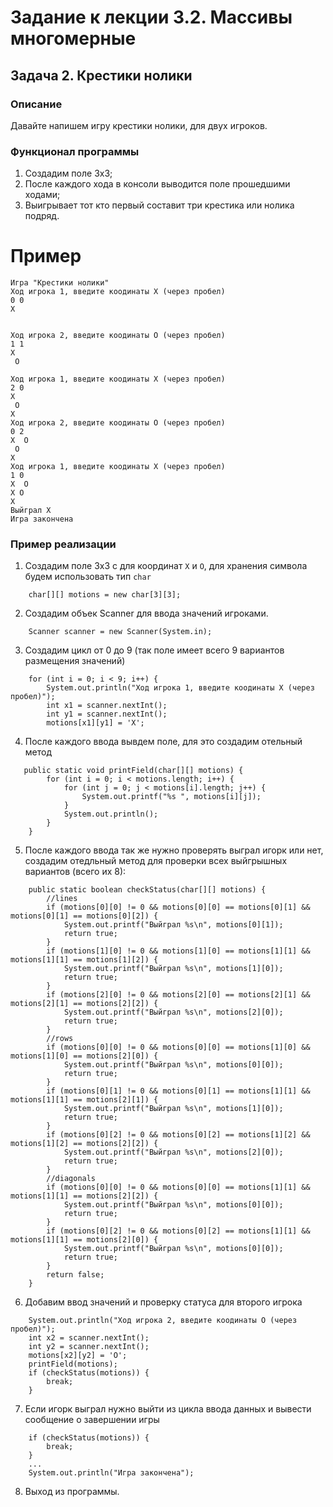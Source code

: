 # Задание к лекции 3.2. Массивы многомерные
## Задача 2. Крестики нолики

### Описание
Давайте напишем игру крестики нолики, для двух игроков.

### Функционал программы
1. Создадим поле 3х3;
2. После каждого хода в консоли выводится поле прошедшими ходами;
3. Выигрывает тот кто первый составит три крестика или нолика подряд.

# Пример
```
Игра "Крестики нолики"
Ход игрока 1, введите коодинаты Х (через пробел)
0 0
X     
      
      
Ход игрока 2, введите коодинаты O (через пробел)
1 1
X     
  O   
      
Ход игрока 1, введите коодинаты Х (через пробел)
2 0
X     
  O   
X     
Ход игрока 2, введите коодинаты O (через пробел)
0 2
X   O 
  O   
X     
Ход игрока 1, введите коодинаты Х (через пробел)
1 0
X   O 
X O   
X     
Выйграл X
Игра закончена
``` 

### Пример реализации
1.  Создадим поле 3х3 с для координат `X` и `O`, для хранения символа будем использовать тип `char`
```
    char[][] motions = new char[3][3];
```
2. Создадим объек Scanner для ввода значений игроками.
```
    Scanner scanner = new Scanner(System.in);
```
3. Создадим цикл от 0 до 9 (так поле имеет всего 9 вариантов размещения значений)
```
    for (int i = 0; i < 9; i++) {
        System.out.println("Ход игрока 1, введите коодинаты Х (через пробел)");
        int x1 = scanner.nextInt();
        int y1 = scanner.nextInt();
        motions[x1][y1] = 'X';
```
4. После каждого ввода вывдем поле, для это создадим отельный метод
```
   public static void printField(char[][] motions) {
        for (int i = 0; i < motions.length; i++) {
            for (int j = 0; j < motions[i].length; j++) {
                System.out.printf("%s ", motions[i][j]);
            }
            System.out.println();
        }
    }
```
5. После каждого ввода так же нужно проверять выграл игорк или нет, создадим отедльный метод для проверки
всех выйгрышных вариантов (всего их 8):
```
    public static boolean checkStatus(char[][] motions) {
        //lines
        if (motions[0][0] != 0 && motions[0][0] == motions[0][1] && motions[0][1] == motions[0][2]) {
            System.out.printf("Выйграл %s\n", motions[0][1]);
            return true;
        }
        if (motions[1][0] != 0 && motions[1][0] == motions[1][1] && motions[1][1] == motions[1][2]) {
            System.out.printf("Выйграл %s\n", motions[1][0]);
            return true;
        }
        if (motions[2][0] != 0 && motions[2][0] == motions[2][1] && motions[2][1] == motions[2][2]) {
            System.out.printf("Выйграл %s\n", motions[2][0]);
            return true;
        }
        //rows
        if (motions[0][0] != 0 && motions[0][0] == motions[1][0] && motions[1][0] == motions[2][0]) {
            System.out.printf("Выйграл %s\n", motions[0][0]);
            return true;
        }
        if (motions[0][1] != 0 && motions[0][1] == motions[1][1] && motions[1][1] == motions[2][1]) {
            System.out.printf("Выйграл %s\n", motions[1][0]);
            return true;
        }
        if (motions[0][2] != 0 && motions[0][2] == motions[1][2] && motions[1][2] == motions[2][2]) {
            System.out.printf("Выйграл %s\n", motions[2][0]);
            return true;
        }
        //diagonals
        if (motions[0][0] != 0 && motions[0][0] == motions[1][1] && motions[1][1] == motions[2][2]) {
            System.out.printf("Выйграл %s\n", motions[0][0]);
            return true;
        }
        if (motions[0][2] != 0 && motions[0][2] == motions[1][1] && motions[1][1] == motions[2][0]) {
            System.out.printf("Выйграл %s\n", motions[0][0]);
            return true;
        }
        return false;
    }
```
6. Добавим ввод значений и проверку статуса для второго игрока
```
    System.out.println("Ход игрока 2, введите коодинаты O (через пробел)");
    int x2 = scanner.nextInt();
    int y2 = scanner.nextInt();
    motions[x2][y2] = 'O';
    printField(motions);
    if (checkStatus(motions)) {
        break;
    }
```
7. Если игорк выграл нужно выйти из цикла ввода данных и вывести сообщение о завершении игры
```
    if (checkStatus(motions)) {
        break;
    }
    ...
    System.out.println("Игра закончена");
```
8. Выход из программы. 
